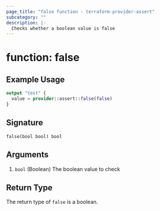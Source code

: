 ```yaml
---
page_title: "false function - terraform-provider-assert"
subcategory: ""
description: |-
  Checks whether a boolean value is false
---
```


# function: false



## Example Usage

```terraform
output "test" {
  value = provider::assert::false(false)
}
```

## Signature

<!-- signature generated by tfplugindocs -->
```text
false(bool bool) bool
```

## Arguments

<!-- arguments generated by tfplugindocs -->
1. `bool` (Boolean) The boolean value to check


## Return Type

The return type of `false` is a boolean.
